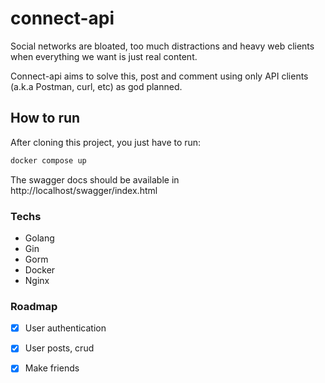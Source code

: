 # connect-api

Social networks are bloated, too much distractions and heavy web clients when everything we want is just real content. 

Connect-api aims to solve this, post and comment using only API clients (a.k.a Postman, curl, etc) as god planned.

## How to run

After cloning this project, you just have to run:
```bash
docker compose up
```

The swagger docs should be available in   http://localhost/swagger/index.html

### Techs
- Golang
- Gin
- Gorm
- Docker
- Nginx

### Roadmap

- [X] User authentication
- [X] User posts, crud
- [X] Make friends


